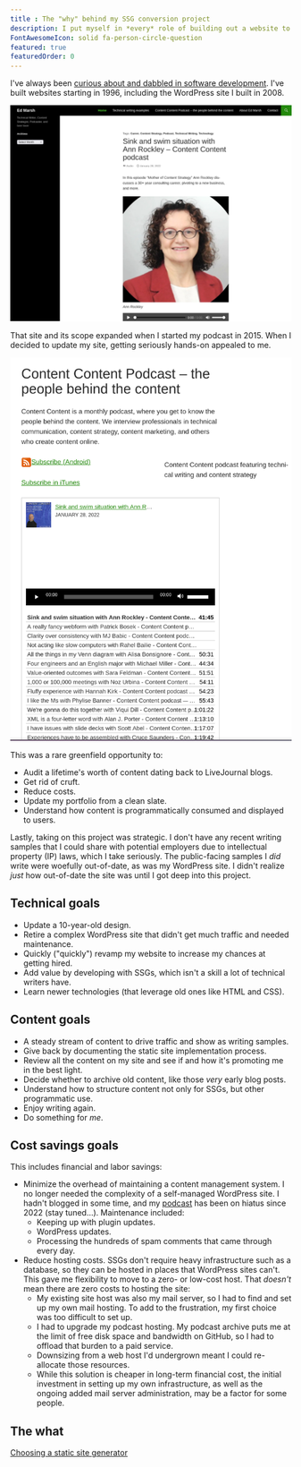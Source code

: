 ```yaml
---
title : The "why" behind my SSG conversion project
description: I put myself in *every* role of building out a website to better understand how content is programmatically consumed and displayed.
FontAwesomeIcon: solid fa-person-circle-question
featured: true
featuredOrder: 0
---
```


I've always been [curious about and dabbled in software development](/skills/code-development). I've built websites starting in 1996, including the WordPress site I built in 2008.

![My WordPress homepage as of 1 May 2025](/assets/images/edmarsh-dot-com-homepage-1-may-2025.png)

That site and its scope expanded when I started my podcast in 2015. When I decided to update my site, getting seriously hands-on appealed to me.

![Legacy podcast landing page](/assets/images/edmarsh-dot-com-podcast-page-1-may-2025.png)

This was a rare greenfield opportunity to:

- Audit a lifetime's worth of content dating back to LiveJournal blogs.
- Get rid of cruft.
- Reduce costs.
- Update my portfolio from a clean slate.
- Understand how content is programmatically consumed and displayed to users.

Lastly, taking on this project was strategic. I don't have any recent writing samples that I could share with potential employers due to intellectual property (IP) laws, which I take seriously. The public-facing samples I *did* write were woefully out-of-date, as was my WordPress site. I didn't realize *just* how out-of-date the site was until I got deep into this project.

## Technical goals

- Update a 10-year-old design.
- Retire a complex WordPress site that didn't get much traffic and needed maintenance.
- Quickly ("quickly") revamp my website to increase my chances at getting hired.
- Add value by developing with SSGs, which isn't a skill a lot of technical writers have.
- Learn newer technologies (that leverage old ones like HTML and CSS).

## Content goals

- A steady stream of content to drive traffic and show as writing samples.
- Give back by documenting the static site implementation process.
- Review all the content on my site and see if and how it's promoting me in the best light.
- Decide whether to archive old content, like those *very* early blog posts.
- Understand how to structure content not only for SSGs, but other programmatic use.
- Enjoy writing again.
- Do something for *me*.

## Cost savings goals

This includes financial and labor savings:

- Minimize the overhead of maintaining a content management system. I no longer needed the complexity of a self-managed WordPress site. I hadn't blogged in some time, and my [podcast](/podcasts) has been on hiatus since 2022 (stay tuned&hellip;). Maintenance included:
  - Keeping up with plugin updates.
  - WordPress updates.
  - Processing the hundreds of spam comments that came through every day.
- Reduce hosting costs. SSGs don't require heavy infrastructure such as a database, so they can be hosted in places that WordPress sites can't. This gave me flexibility to move to a zero- or low-cost host. That *doesn't* mean there are zero costs to hosting the site:
  - My existing site host was also my mail server, so I had to find and set up my own mail hosting. To add to the frustration, my first choice was too difficult to set up.
  - I had to upgrade my podcast hosting. My podcast archive puts me at the limit of free disk space and bandwidth on GitHub, so I had to offload that burden to a paid service.
  - Downsizing from a web host I'd undergrown meant I could re-allocate those resources.
  - While this solution is cheaper in long-term financial cost, the initial investment in setting up my own infrastructure, as well as the ongoing added mail server administration, may be a factor for some people.

## The what

[Choosing a static site generator](/static-site-transformation/choosing-static-site-generator)
